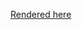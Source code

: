 <!-- [Rendered here.](https://mattbrigida.gitlab.io/the_pointer_document/) -->
[Rendered here](https://matt-brigida.github.io/the_pointer_document/)
